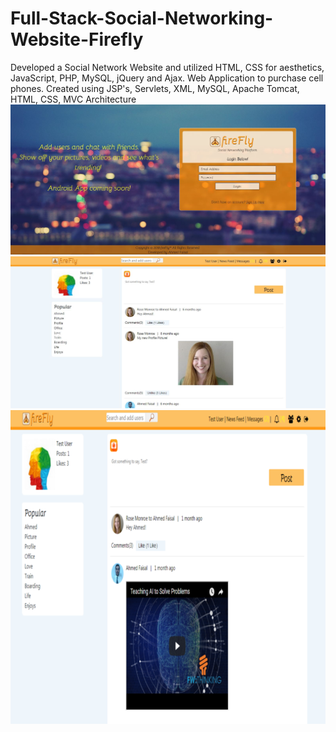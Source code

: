 # Full-Stack-Social-Networking-Website-Firefly
Developed a Social Network Website and utilized HTML, CSS for aesthetics, JavaScript, PHP, MySQL, jQuery and Ajax.
Web Application to purchase cell phones. Created using JSP's, Servlets, XML, MySQL, Apache Tomcat, HTML, CSS, MVC Architecture
![alt text](https://github.com/ahmedfaisal46/Full-Stack-Social-Networking-Website-Firefly/blob/master/02.JPG)
![alt text](https://github.com/ahmedfaisal46/Full-Stack-Social-Networking-Website-Firefly/blob/master/02_02.JPG)
![alt text](https://github.com/ahmedfaisal46/Full-Stack-Social-Networking-Website-Firefly/blob/master/01.jpg)
